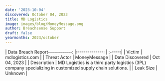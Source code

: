 ```yaml
---
date: '2023-10-04'
discovered: October 04, 2023
title: MD Logistics
image: images/blog/MoneyMessage.png
author: Breachsense Support
draft: false
yearmonths: 2023/october
---
```


| Data Breach Report------------:     |:-------------:    | :-----:|
| Victim      | mdlogistics.com      | 
| Threat Actor      | MoneyMessage      | 
| Date Discovered      | Oct 04, 2023      | 
| Description      | MD Logistics is a third party logistics (3PL) company specializing in customized supply chain solutions.      | 
| Leak Size      | Unknown      | 


